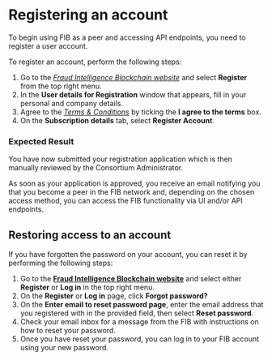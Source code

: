 # Registering an account

To begin using FIB as a peer and accessing API endpoints, you need to register a user account.

To register an account, perform the following steps:

1. Go to the *[Fraud Intelligence Blockchain website](https://blockchain.fraudintelligencelimited.com/#/Index)* and select **Register** from the top right menu.
2. In the **User details for Registration** window that appears, fill in your personal and company details.
3. Agree to the *[Terms & Conditions](https://github.com/fraud-intelligence-limited/fil-legal/blob/main/RAG%20Fraud%20Blockchain%20Terms%20of%20Use%20v2.0.docx)* by ticking the **I agree to the terms** box.
4. On the **Subscription details** tab, select **Register Account**.

### Expected Result

You have now submitted your registration application which is then manually reviewed by the Consortium Administrator.

As soon as your application is approved, you receive an email notifying you that you become a peer in the FIB network and, depending on the chosen access method, you can access the FIB functionality via UI and/or API endpoints.

## Restoring access to an account

If you have forgotten the password on your account, you can reset it by performing the following steps:

1. Go to the **[Fraud Intelligence Blockchain website](https://blockchain.fraudintelligencelimited.com/#/Index)** and select either **Register** or **Log in** in the top right menu.
2. On the **Register** or **Log in** page, click **Forgot password?**
3. On the **Enter email to reset password page**, enter the email address that you registered with in the provided field, then select ************Reset password************.
4. Check your email inbox for a message from the FIB with instructions on how to reset your password.
5. Once you have reset your password, you can log in to your FIB account using your new password.
